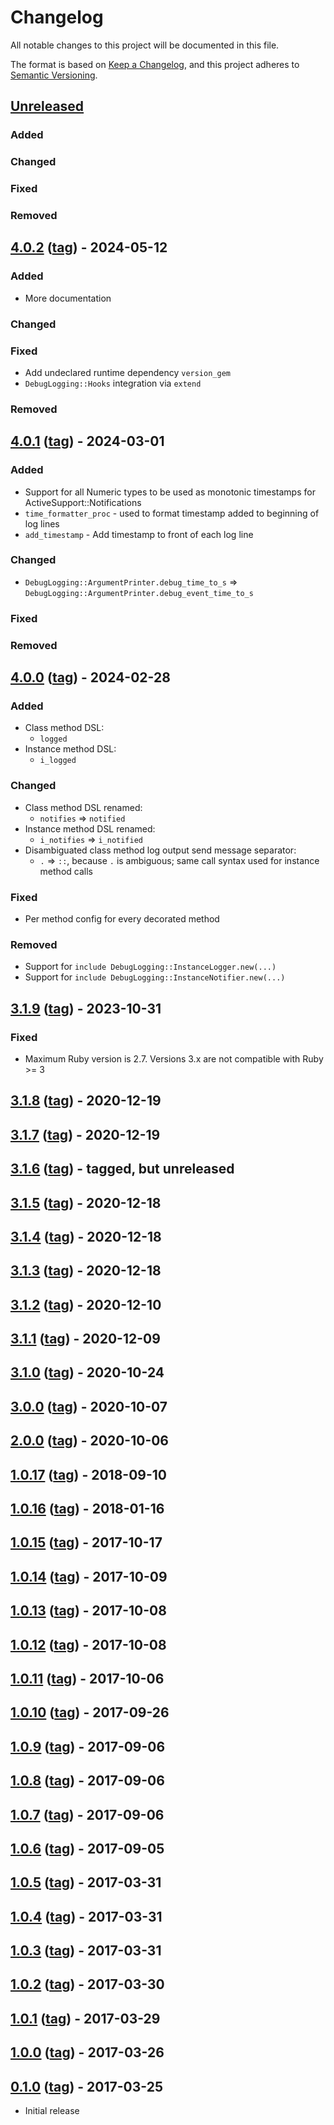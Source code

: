 # Changelog

All notable changes to this project will be documented in this file.

The format is based on [Keep a Changelog](https://keepachangelog.com/en/1.0.0/),
and this project adheres to [Semantic Versioning](https://semver.org/spec/v2.0.0.html).

## [Unreleased]
### Added
### Changed
### Fixed
### Removed

## [4.0.2] ([tag][4.0.2t]) - 2024-05-12
### Added
- More documentation
### Changed
### Fixed
- Add undeclared runtime dependency `version_gem`
- `DebugLogging::Hooks` integration via `extend`
### Removed

## [4.0.1] ([tag][4.0.1t]) - 2024-03-01
### Added
- Support for all Numeric types to be used as monotonic timestamps for ActiveSupport::Notifications
- `time_formatter_proc` - used to format timestamp added to beginning of log lines
- `add_timestamp` - Add timestamp to front of each log line
### Changed
- `DebugLogging::ArgumentPrinter.debug_time_to_s` => `DebugLogging::ArgumentPrinter.debug_event_time_to_s`
### Fixed
### Removed

## [4.0.0] ([tag][4.0.0t]) - 2024-02-28
### Added
- Class method DSL:
    - `logged`
- Instance method DSL:
    - `i_logged`
### Changed
- Class method DSL renamed:
  - `notifies` => `notified`
- Instance method DSL renamed:
  - `i_notifies` => `i_notified`
- Disambiguated class method log output send message separator:
  - `.` => `::`, because `.` is ambiguous; same call syntax used for instance method calls
### Fixed
- Per method config for every decorated method
### Removed
- Support for `include DebugLogging::InstanceLogger.new(...)`
- Support for `include DebugLogging::InstanceNotifier.new(...)`

## [3.1.9] ([tag][3.1.9t]) - 2023-10-31
### Fixed
- Maximum Ruby version is 2.7. Versions 3.x are not compatible with Ruby >= 3

## [3.1.8] ([tag][3.1.8t]) - 2020-12-19

## [3.1.7] ([tag][3.1.7t]) - 2020-12-19

## [3.1.6] ([tag][3.1.6t]) - tagged, but unreleased

## [3.1.5] ([tag][3.1.5t]) - 2020-12-18

## [3.1.4] ([tag][3.1.4t]) - 2020-12-18

## [3.1.3] ([tag][3.1.3t]) - 2020-12-18

## [3.1.2] ([tag][3.1.2t]) - 2020-12-10

## [3.1.1] ([tag][3.1.1t]) - 2020-12-09

## [3.1.0] ([tag][3.1.0t]) - 2020-10-24

## [3.0.0] ([tag][3.0.0t]) - 2020-10-07

## [2.0.0] ([tag][2.0.0t]) - 2020-10-06

## [1.0.17] ([tag][1.0.17t]) - 2018-09-10

## [1.0.16] ([tag][1.0.16t]) - 2018-01-16

## [1.0.15] ([tag][1.0.15t]) - 2017-10-17

## [1.0.14] ([tag][1.0.14t]) - 2017-10-09

## [1.0.13] ([tag][1.0.13t]) - 2017-10-08

## [1.0.12] ([tag][1.0.12t]) - 2017-10-08

## [1.0.11] ([tag][1.0.11t]) - 2017-10-06

## [1.0.10] ([tag][1.0.10t]) - 2017-09-26

## [1.0.9] ([tag][1.0.9t]) - 2017-09-06

## [1.0.8] ([tag][1.0.8t]) - 2017-09-06

## [1.0.7] ([tag][1.0.7t]) - 2017-09-06

## [1.0.6] ([tag][1.0.6t]) - 2017-09-05

## [1.0.5] ([tag][1.0.5t]) - 2017-03-31

## [1.0.4] ([tag][1.0.4t]) - 2017-03-31

## [1.0.3] ([tag][1.0.3t]) - 2017-03-31

## [1.0.2] ([tag][1.0.2t]) - 2017-03-30

## [1.0.1] ([tag][1.0.1t]) - 2017-03-29

## [1.0.0] ([tag][1.0.0t]) - 2017-03-26

## [0.1.0] ([tag][0.1.0t]) - 2017-03-25
- Initial release

[Unreleased]: https://gitlab.com/kettle-rb/kettle-soup-cover/-/compare/v4.0.2...HEAD
[4.0.2t]: https://gitlab.com/pboling/debug_logging/-/tags/v4.0.2
[4.0.2]: https://gitlab.com/kettle-rb/kettle-soup-cover/-/compare/v4.0.1...v4.0.2
[4.0.1t]: https://gitlab.com/pboling/debug_logging/-/tags/v4.0.1
[4.0.1]: https://gitlab.com/kettle-rb/kettle-soup-cover/-/compare/v4.0.0...v4.0.1
[4.0.0t]: https://gitlab.com/pboling/debug_logging/-/tags/v4.0.0
[4.0.0]: https://gitlab.com/kettle-rb/kettle-soup-cover/-/compare/v3.1.9...v4.0.0
[3.1.9t]: https://gitlab.com/pboling/debug_logging/-/tags/v3.1.9
[3.1.9]: https://gitlab.com/kettle-rb/kettle-soup-cover/-/compare/v3.1.8...v3.1.9
[3.1.8t]: https://gitlab.com/pboling/debug_logging/-/tags/v3.1.8
[3.1.8]: https://gitlab.com/kettle-rb/kettle-soup-cover/-/compare/v3.1.7...v3.1.8
[3.1.7t]: https://gitlab.com/pboling/debug_logging/-/tags/v3.1.7
[3.1.7]: https://gitlab.com/kettle-rb/kettle-soup-cover/-/compare/v3.1.6...v3.1.7
[3.1.6t]: https://gitlab.com/pboling/debug_logging/-/tags/v3.1.6
[3.1.6]: https://gitlab.com/kettle-rb/kettle-soup-cover/-/compare/v3.1.5...v3.1.6
[3.1.5t]: https://gitlab.com/pboling/debug_logging/-/tags/v3.1.5
[3.1.5]: https://gitlab.com/kettle-rb/kettle-soup-cover/-/compare/v3.1.4...v3.1.5
[3.1.4t]: https://gitlab.com/pboling/debug_logging/-/tags/v3.1.4
[3.1.4]: https://gitlab.com/kettle-rb/kettle-soup-cover/-/compare/v3.1.3...v3.1.4
[3.1.3t]: https://gitlab.com/pboling/debug_logging/-/tags/v3.1.3
[3.1.3]: https://gitlab.com/kettle-rb/kettle-soup-cover/-/compare/v3.1.2...v3.1.3
[3.1.2t]: https://gitlab.com/pboling/debug_logging/-/tags/v3.1.2
[3.1.2]: https://gitlab.com/kettle-rb/kettle-soup-cover/-/compare/v3.1.1...v3.1.2
[3.1.1t]: https://gitlab.com/pboling/debug_logging/-/tags/v3.1.1
[3.1.1]: https://gitlab.com/kettle-rb/kettle-soup-cover/-/compare/v3.1.0...v3.1.1
[3.1.0t]: https://gitlab.com/pboling/debug_logging/-/tags/v3.1.0
[3.1.0]: https://gitlab.com/kettle-rb/kettle-soup-cover/-/compare/v3.0.0...v3.1.0
[3.0.0t]: https://gitlab.com/pboling/debug_logging/-/tags/v3.0.0
[3.0.0]: https://gitlab.com/kettle-rb/kettle-soup-cover/-/compare/v2.0.0...v3.0.0
[2.0.0t]: https://gitlab.com/pboling/debug_logging/-/tags/v2.0.0
[2.0.0]: https://gitlab.com/kettle-rb/kettle-soup-cover/-/compare/v1.0.17...v2.0.0
[1.0.17t]: https://gitlab.com/pboling/debug_logging/-/tags/v1.0.17
[1.0.17]: https://gitlab.com/kettle-rb/kettle-soup-cover/-/compare/v1.0.16...v1.0.17
[1.0.16t]: https://gitlab.com/pboling/debug_logging/-/tags/v1.0.16
[1.0.16]: https://gitlab.com/kettle-rb/kettle-soup-cover/-/compare/v1.0.15...v1.0.16
[1.0.15t]: https://gitlab.com/pboling/debug_logging/-/tags/v1.0.15
[1.0.15]: https://gitlab.com/kettle-rb/kettle-soup-cover/-/compare/v1.0.14...v1.0.15
[1.0.14t]: https://gitlab.com/pboling/debug_logging/-/tags/v1.0.14
[1.0.14]: https://gitlab.com/kettle-rb/kettle-soup-cover/-/compare/v1.0.13...v1.0.14
[1.0.13t]: https://gitlab.com/pboling/debug_logging/-/tags/v1.0.13
[1.0.13]: https://gitlab.com/kettle-rb/kettle-soup-cover/-/compare/v1.0.12...v1.0.13
[1.0.12t]: https://gitlab.com/pboling/debug_logging/-/tags/v1.0.12
[1.0.12]: https://gitlab.com/kettle-rb/kettle-soup-cover/-/compare/v1.0.11...v1.0.12
[1.0.11t]: https://gitlab.com/pboling/debug_logging/-/tags/v1.0.11
[1.0.11]: https://gitlab.com/kettle-rb/kettle-soup-cover/-/compare/v1.0.10...v1.0.11
[1.0.10t]: https://gitlab.com/pboling/debug_logging/-/tags/v1.0.10
[1.0.10]: https://gitlab.com/kettle-rb/kettle-soup-cover/-/compare/v1.0.9...v1.0.10
[1.0.9t]: https://gitlab.com/pboling/debug_logging/-/tags/v1.0.9
[1.0.9]: https://gitlab.com/kettle-rb/kettle-soup-cover/-/compare/v1.0.8...v1.0.9
[1.0.8t]: https://gitlab.com/pboling/debug_logging/-/tags/v1.0.8
[1.0.8]: https://gitlab.com/kettle-rb/kettle-soup-cover/-/compare/v1.0.7...v1.0.8
[1.0.7t]: https://gitlab.com/pboling/debug_logging/-/tags/v1.0.7
[1.0.7]: https://gitlab.com/kettle-rb/kettle-soup-cover/-/compare/v1.0.6...v1.0.7
[1.0.6t]: https://gitlab.com/pboling/debug_logging/-/tags/v1.0.6
[1.0.6]: https://gitlab.com/kettle-rb/kettle-soup-cover/-/compare/v1.0.5...v1.0.6
[1.0.5t]: https://gitlab.com/pboling/debug_logging/-/tags/v1.0.5
[1.0.5]: https://gitlab.com/kettle-rb/kettle-soup-cover/-/compare/v1.0.4...v1.0.5
[1.0.4t]: https://gitlab.com/pboling/debug_logging/-/tags/v1.0.4
[1.0.4]: https://gitlab.com/kettle-rb/kettle-soup-cover/-/compare/v1.0.3...v1.0.4
[1.0.3t]: https://gitlab.com/pboling/debug_logging/-/tags/v1.0.3
[1.0.3]: https://gitlab.com/kettle-rb/kettle-soup-cover/-/compare/v1.0.2...v1.0.3
[1.0.2t]: https://gitlab.com/pboling/debug_logging/-/tags/v1.0.2
[1.0.2]: https://gitlab.com/kettle-rb/kettle-soup-cover/-/compare/v1.0.1...v1.0.2
[1.0.1t]: https://gitlab.com/pboling/debug_logging/-/tags/v1.0.1
[1.0.1]: https://gitlab.com/kettle-rb/kettle-soup-cover/-/compare/v1.0.0...v1.0.1
[1.0.0t]: https://gitlab.com/pboling/debug_logging/-/tags/v1.0.0
[1.0.0]: https://gitlab.com/kettle-rb/kettle-soup-cover/-/compare/v0.1.0...v1.0.0
[0.1.0t]: https://gitlab.com/pboling/debug_logging/-/tags/v0.1.0
[0.1.0]: https://gitlab.com/pboling/debug_logging/-/compare/f648ea6832aa85232d320b4c4acc4a84e44a83d3...v0.1.0
